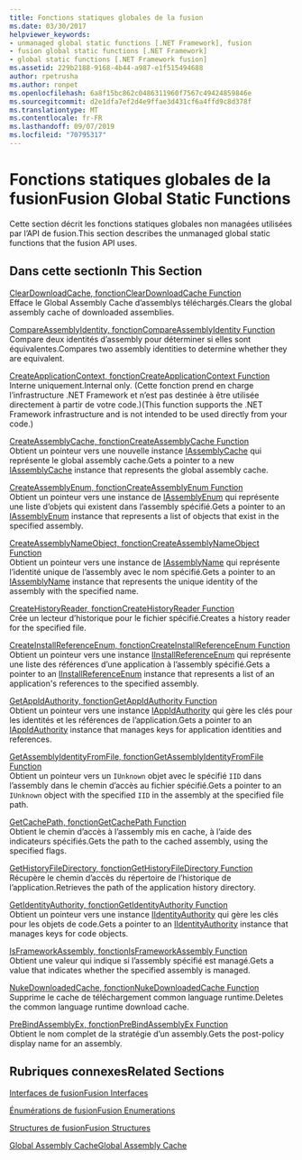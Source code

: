```yaml
---
title: Fonctions statiques globales de la fusion
ms.date: 03/30/2017
helpviewer_keywords:
- unmanaged global static functions [.NET Framework], fusion
- fusion global static functions [.NET Framework]
- global static functions [.NET Framework fusion]
ms.assetid: 229b2188-9168-4b44-a987-e1f515494688
author: rpetrusha
ms.author: ronpet
ms.openlocfilehash: 6a8f15bc862c0486311960f7567c49424859846e
ms.sourcegitcommit: d2e1dfa7ef2d4e9ffae3d431cf6a4ffd9c8d378f
ms.translationtype: MT
ms.contentlocale: fr-FR
ms.lasthandoff: 09/07/2019
ms.locfileid: "70795317"
---
```

# <a name="fusion-global-static-functions"></a><span data-ttu-id="2370f-102">Fonctions statiques globales de la fusion</span><span class="sxs-lookup"><span data-stu-id="2370f-102">Fusion Global Static Functions</span></span>
<span data-ttu-id="2370f-103">Cette section décrit les fonctions statiques globales non managées utilisées par l’API de fusion.</span><span class="sxs-lookup"><span data-stu-id="2370f-103">This section describes the unmanaged global static functions that the fusion API uses.</span></span>  
  
## <a name="in-this-section"></a><span data-ttu-id="2370f-104">Dans cette section</span><span class="sxs-lookup"><span data-stu-id="2370f-104">In This Section</span></span>  
 [<span data-ttu-id="2370f-105">ClearDownloadCache, fonction</span><span class="sxs-lookup"><span data-stu-id="2370f-105">ClearDownloadCache Function</span></span>](cleardownloadcache-function.md)  
 <span data-ttu-id="2370f-106">Efface le Global Assembly Cache d’assemblys téléchargés.</span><span class="sxs-lookup"><span data-stu-id="2370f-106">Clears the global assembly cache of downloaded assemblies.</span></span>  
  
 [<span data-ttu-id="2370f-107">CompareAssemblyIdentity, fonction</span><span class="sxs-lookup"><span data-stu-id="2370f-107">CompareAssemblyIdentity Function</span></span>](compareassemblyidentity-function.md)  
 <span data-ttu-id="2370f-108">Compare deux identités d’assembly pour déterminer si elles sont équivalentes.</span><span class="sxs-lookup"><span data-stu-id="2370f-108">Compares two assembly identities to determine whether they are equivalent.</span></span>  
  
 [<span data-ttu-id="2370f-109">CreateApplicationContext, fonction</span><span class="sxs-lookup"><span data-stu-id="2370f-109">CreateApplicationContext Function</span></span>](createapplicationcontext-function.md)  
 <span data-ttu-id="2370f-110">Interne uniquement.</span><span class="sxs-lookup"><span data-stu-id="2370f-110">Internal only.</span></span> <span data-ttu-id="2370f-111">(Cette fonction prend en charge l’infrastructure .NET Framework et n’est pas destinée à être utilisée directement à partir de votre code.)</span><span class="sxs-lookup"><span data-stu-id="2370f-111">(This function supports the .NET Framework infrastructure and is not intended to be used directly from your code.)</span></span>  
  
 [<span data-ttu-id="2370f-112">CreateAssemblyCache, fonction</span><span class="sxs-lookup"><span data-stu-id="2370f-112">CreateAssemblyCache Function</span></span>](createassemblycache-function.md)  
 <span data-ttu-id="2370f-113">Obtient un pointeur vers une nouvelle instance [IAssemblyCache](iassemblycache-interface.md) qui représente le global assembly cache.</span><span class="sxs-lookup"><span data-stu-id="2370f-113">Gets a pointer to a new [IAssemblyCache](iassemblycache-interface.md) instance that represents the global assembly cache.</span></span>  
  
 [<span data-ttu-id="2370f-114">CreateAssemblyEnum, fonction</span><span class="sxs-lookup"><span data-stu-id="2370f-114">CreateAssemblyEnum Function</span></span>](createassemblyenum-function.md)  
 <span data-ttu-id="2370f-115">Obtient un pointeur vers une instance de [IAssemblyEnum](iassemblyenum-interface.md) qui représente une liste d’objets qui existent dans l’assembly spécifié.</span><span class="sxs-lookup"><span data-stu-id="2370f-115">Gets a pointer to an [IAssemblyEnum](iassemblyenum-interface.md) instance that represents a list of objects that exist in the specified assembly.</span></span>  
  
 [<span data-ttu-id="2370f-116">CreateAssemblyNameObject, fonction</span><span class="sxs-lookup"><span data-stu-id="2370f-116">CreateAssemblyNameObject Function</span></span>](createassemblynameobject-function.md)  
 <span data-ttu-id="2370f-117">Obtient un pointeur vers une instance de [IAssemblyName](iassemblyname-interface.md) qui représente l’identité unique de l’assembly avec le nom spécifié.</span><span class="sxs-lookup"><span data-stu-id="2370f-117">Gets a pointer to an [IAssemblyName](iassemblyname-interface.md) instance that represents the unique identity of the assembly with the specified name.</span></span>  
  
 [<span data-ttu-id="2370f-118">CreateHistoryReader, fonction</span><span class="sxs-lookup"><span data-stu-id="2370f-118">CreateHistoryReader Function</span></span>](createhistoryreader-function.md)  
 <span data-ttu-id="2370f-119">Crée un lecteur d’historique pour le fichier spécifié.</span><span class="sxs-lookup"><span data-stu-id="2370f-119">Creates a history reader for the specified file.</span></span>  
  
 [<span data-ttu-id="2370f-120">CreateInstallReferenceEnum, fonction</span><span class="sxs-lookup"><span data-stu-id="2370f-120">CreateInstallReferenceEnum Function</span></span>](createinstallreferenceenum-function.md)  
 <span data-ttu-id="2370f-121">Obtient un pointeur vers une instance [IInstallReferenceEnum](iinstallreferenceenum-interface.md) qui représente une liste des références d’une application à l’assembly spécifié.</span><span class="sxs-lookup"><span data-stu-id="2370f-121">Gets a pointer to an [IInstallReferenceEnum](iinstallreferenceenum-interface.md) instance that represents a list of an application's references to the specified assembly.</span></span>  
  
 [<span data-ttu-id="2370f-122">GetAppIdAuthority, fonction</span><span class="sxs-lookup"><span data-stu-id="2370f-122">GetAppIdAuthority Function</span></span>](getappidauthority-function.md)  
 <span data-ttu-id="2370f-123">Obtient un pointeur vers une instance [IAppIdAuthority](iappidauthority-interface.md) qui gère les clés pour les identités et les références de l’application.</span><span class="sxs-lookup"><span data-stu-id="2370f-123">Gets a pointer to an [IAppIdAuthority](iappidauthority-interface.md) instance that manages keys for application identities and references.</span></span>  
  
 [<span data-ttu-id="2370f-124">GetAssemblyIdentityFromFile, fonction</span><span class="sxs-lookup"><span data-stu-id="2370f-124">GetAssemblyIdentityFromFile Function</span></span>](getassemblyidentityfromfile-function.md)  
 <span data-ttu-id="2370f-125">Obtient un pointeur vers un `IUnknown` objet avec le spécifié `IID` dans l’assembly dans le chemin d’accès au fichier spécifié.</span><span class="sxs-lookup"><span data-stu-id="2370f-125">Gets a pointer to an `IUnknown` object with the specified `IID` in the assembly at the specified file path.</span></span>  
  
 [<span data-ttu-id="2370f-126">GetCachePath, fonction</span><span class="sxs-lookup"><span data-stu-id="2370f-126">GetCachePath Function</span></span>](getcachepath-function.md)  
 <span data-ttu-id="2370f-127">Obtient le chemin d’accès à l’assembly mis en cache, à l’aide des indicateurs spécifiés.</span><span class="sxs-lookup"><span data-stu-id="2370f-127">Gets the path to the cached assembly, using the specified flags.</span></span>  
  
 [<span data-ttu-id="2370f-128">GetHistoryFileDirectory, fonction</span><span class="sxs-lookup"><span data-stu-id="2370f-128">GetHistoryFileDirectory Function</span></span>](gethistoryfiledirectory-function.md)  
 <span data-ttu-id="2370f-129">Récupère le chemin d’accès du répertoire de l’historique de l’application.</span><span class="sxs-lookup"><span data-stu-id="2370f-129">Retrieves the path of the application history directory.</span></span>  
  
 [<span data-ttu-id="2370f-130">GetIdentityAuthority, fonction</span><span class="sxs-lookup"><span data-stu-id="2370f-130">GetIdentityAuthority Function</span></span>](getidentityauthority-function.md)  
 <span data-ttu-id="2370f-131">Obtient un pointeur vers une instance [IIdentityAuthority](iidentityauthority-interface.md) qui gère les clés pour les objets de code.</span><span class="sxs-lookup"><span data-stu-id="2370f-131">Gets a pointer to an [IIdentityAuthority](iidentityauthority-interface.md) instance that manages keys for code objects.</span></span>  
  
 [<span data-ttu-id="2370f-132">IsFrameworkAssembly, fonction</span><span class="sxs-lookup"><span data-stu-id="2370f-132">IsFrameworkAssembly Function</span></span>](isframeworkassembly-function.md)  
 <span data-ttu-id="2370f-133">Obtient une valeur qui indique si l’assembly spécifié est managé.</span><span class="sxs-lookup"><span data-stu-id="2370f-133">Gets a value that indicates whether the specified assembly is managed.</span></span>  
  
 [<span data-ttu-id="2370f-134">NukeDownloadedCache, fonction</span><span class="sxs-lookup"><span data-stu-id="2370f-134">NukeDownloadedCache Function</span></span>](nukedownloadedcache-function.md)  
 <span data-ttu-id="2370f-135">Supprime le cache de téléchargement common language runtime.</span><span class="sxs-lookup"><span data-stu-id="2370f-135">Deletes the common language runtime download cache.</span></span>  
  
 [<span data-ttu-id="2370f-136">PreBindAssemblyEx, fonction</span><span class="sxs-lookup"><span data-stu-id="2370f-136">PreBindAssemblyEx Function</span></span>](prebindassemblyex-function.md)  
 <span data-ttu-id="2370f-137">Obtient le nom complet de la stratégie d’un assembly.</span><span class="sxs-lookup"><span data-stu-id="2370f-137">Gets the post-policy display name for an assembly.</span></span>  
  
## <a name="related-sections"></a><span data-ttu-id="2370f-138">Rubriques connexes</span><span class="sxs-lookup"><span data-stu-id="2370f-138">Related Sections</span></span>  
 [<span data-ttu-id="2370f-139">Interfaces de fusion</span><span class="sxs-lookup"><span data-stu-id="2370f-139">Fusion Interfaces</span></span>](fusion-interfaces.md)  
  
 [<span data-ttu-id="2370f-140">Énumérations de fusion</span><span class="sxs-lookup"><span data-stu-id="2370f-140">Fusion Enumerations</span></span>](fusion-enumerations.md)  
  
 [<span data-ttu-id="2370f-141">Structures de fusion</span><span class="sxs-lookup"><span data-stu-id="2370f-141">Fusion Structures</span></span>](fusion-structures.md)  
  
 [<span data-ttu-id="2370f-142">Global Assembly Cache</span><span class="sxs-lookup"><span data-stu-id="2370f-142">Global Assembly Cache</span></span>](../../app-domains/gac.md)
